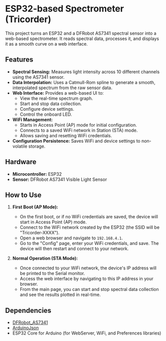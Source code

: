 # ESP32-based Spectrometer (Tricorder)

This project turns an ESP32 and a DFRobot AS7341 spectral sensor into a web-based spectrometer. It reads spectral data, processes it, and displays it as a smooth curve on a web interface.

## Features

*   **Spectral Sensing:** Measures light intensity across 10 different channels using the AS7341 sensor.
*   **Data Interpolation:** Uses a Catmull-Rom spline to generate a smooth, interpolated spectrum from the raw sensor data.
*   **Web Interface:** Provides a web-based UI to:
    *   View the real-time spectrum graph.
    *   Start and stop data collection.
    *   Configure device settings.
    *   Control the onboard LED.
*   **WiFi Management:**
    *   Starts in Access Point (AP) mode for initial configuration.
    *   Connects to a saved WiFi network in Station (STA) mode.
    *   Allows saving and resetting WiFi credentials.
*   **Configuration Persistence:** Saves WiFi and device settings to non-volatile storage.

## Hardware

*   **Microcontroller:** ESP32
*   **Sensor:** DFRobot AS7341 Visible Light Sensor

## How to Use

1.  **First Boot (AP Mode):**
    *   On the first boot, or if no WiFi credentials are saved, the device will start in Access Point (AP) mode.
    *   Connect to the WiFi network created by the ESP32 (the SSID will be "Tricorder-XXXX").
    *   Open a web browser and navigate to `192.168.4.1`.
    *   Go to the "Config" page, enter your WiFi credentials, and save. The device will then restart and connect to your network.

2.  **Normal Operation (STA Mode):**
    *   Once connected to your WiFi network, the device's IP address will be printed to the Serial monitor.
    *   Access the web interface by navigating to this IP address in your browser.
    *   From the main page, you can start and stop spectral data collection and see the results plotted in real-time.

## Dependencies

*   [DFRobot_AS7341](https://github.com/DFRobot/DFRobot_AS7341)
*   [ArduinoJson](https://arduinojson.org/)
*   ESP32 Core for Arduino (for WebServer, WiFi, and Preferences libraries)
